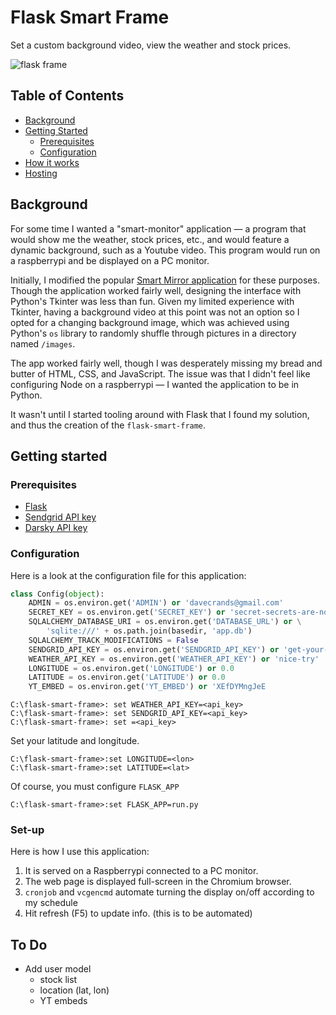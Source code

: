 # Flask Smart Frame

Set a custom background video, view the weather and stock prices.

![flask frame](https://i.imgur.com/mXVg5NMl.jpg)

## Table of Contents
- [Background](#background)
- [Getting Started](#getting-started)
  - [Prerequisites](#prerequisites)
  - [Configuration](#configuration)
- [How it works](#how)
- [Hosting](#hosting)

## Background
For some time I wanted a "smart-monitor" application &mdash; a program that would show me the weather, stock prices, etc., and would feature a dynamic background, such as a Youtube video. This program would run on a raspberrypi and be displayed on a PC monitor.

Initially, I modified the popular [Smart Mirror application](https://github.com/HackerShackOfficial/Smart-Mirror) for these purposes. Though the application worked fairly well, designing the interface with Python's Tkinter was less than fun. Given my limited experience with Tkinter, having a background video at this point was not an option so I opted for a changing background image, which was achieved using Python's `os` library to randomly shuffle through pictures in a directory named `/images`. 

The app worked fairly well, though I was desperately missing my bread and butter of HTML, CSS, and JavaScript. The issue was that I didn't feel like configuring Node on a raspberrypi &mdash; I wanted the application to be in Python.

It wasn't until I started tooling around with Flask that I found my solution, and thus the creation of the `flask-smart-frame`.

## Getting started

### Prerequisites
- [Flask](http://flask.pocoo.org/docs/1.0/)
- [Sendgrid API key](https://sendgrid.com/)
- [Darsky API key](https://darksky.net/dev)

### Configuration

Here is a look at the configuration file for this application:

```python
class Config(object):
    ADMIN = os.environ.get('ADMIN') or 'davecrands@gmail.com'
    SECRET_KEY = os.environ.get('SECRET_KEY') or 'secret-secrets-are-no-fun'
    SQLALCHEMY_DATABASE_URI = os.environ.get('DATABASE_URL') or \
        'sqlite:///' + os.path.join(basedir, 'app.db')
    SQLALCHEMY_TRACK_MODIFICATIONS = False
    SENDGRID_API_KEY = os.environ.get('SENDGRID_API_KEY') or 'get-your-own'
    WEATHER_API_KEY = os.environ.get('WEATHER_API_KEY') or 'nice-try'
    LONGITUDE = os.environ.get('LONGITUDE') or 0.0
    LATITUDE = os.environ.get('LATITUDE') or 0.0
    YT_EMBED = os.environ.get('YT_EMBED') or 'XEfDYMngJeE
```

```
C:\flask-smart-frame>: set WEATHER_API_KEY=<api_key>
C:\flask-smart-frame>: set SENDGRID_API_KEY=<api_key>
C:\flask-smart-frame>: set =<api_key>
```

Set your latitude and longitude.
```
C:\flask-smart-frame>:set LONGITUDE=<lon>
C:\flask-smart-frame>:set LATITUDE=<lat>
```

Of course, you must configure `FLASK_APP`

```
C:\flask-smart-frame>:set FLASK_APP=run.py
```

### Set-up

Here is how I use this application:

1. It is served on a Raspberrypi connected to a PC monitor.
2. The web page is displayed full-screen in the Chromium browser.
3. `cronjob` and `vcgencmd` automate turning the display on/off according to my schedule
4. Hit refresh (F5) to update info. (this is to be automated)

## To Do
- Add user model
  - stock list
  - location (lat, lon)
  - YT embeds